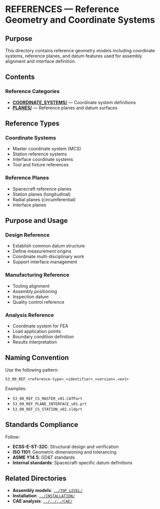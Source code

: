 # REFERENCES — Reference Geometry and Coordinate Systems

## Purpose

This directory contains reference geometry models including coordinate systems, reference planes, and datum features used for assembly alignment and interface definition.

## Contents

### Reference Categories
- **[COORDINATE_SYSTEMS/](./COORDINATE_SYSTEMS/)** — Coordinate system definitions
- **[PLANES/](./PLANES/)** — Reference planes and datum surfaces

## Reference Types

### Coordinate Systems
- Master coordinate system (MCS)
- Station reference systems
- Interface coordinate systems
- Tool and fixture references

### Reference Planes
- Spacecraft reference planes
- Station planes (longitudinal)
- Radial planes (circumferential)
- Interface planes

## Purpose and Usage

### Design Reference
- Establish common datum structure
- Define measurement origins
- Coordinate multi-disciplinary work
- Support interface management

### Manufacturing Reference
- Tooling alignment
- Assembly positioning
- Inspection datum
- Quality control reference

### Analysis Reference
- Coordinate system for FEA
- Load application points
- Boundary condition definition
- Results interpretation

## Naming Convention

Use the following pattern:
```
53_00_REF_<reference-type>_<identifier>_<version>.<ext>
```

Examples:
- `53_00_REF_CS_MASTER_v01.CATPart`
- `53_00_REF_PLANE_INTERFACE_v01.prt`
- `53_00_REF_CS_STATION_v02.sldprt`

## Standards Compliance

Follow:
- **ECSS-E-ST-32C**: Structural design and verification
- **ISO 1101**: Geometric dimensioning and tolerancing
- **ASME Y14.5**: GD&T standards
- **Internal standards**: Spacecraft-specific datum definitions

## Related Directories

- **Assembly models**: [`../TOP_LEVEL/`](../TOP_LEVEL/)
- **Installation**: [`../INSTALLATION/`](../INSTALLATION/)
- **CAE analysis**: [`../../../CAE/`](../../../CAE/)
